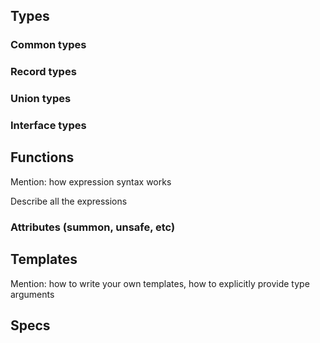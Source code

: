 
## Types

### Common types


### Record types


### Union types


### Interface types


## Functions

Mention: how expression syntax works

Describe all the expressions



### Attributes (summon, unsafe, etc)




## Templates

Mention: how to write your own templates,
how to explicitly provide type arguments




## Specs





